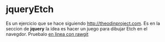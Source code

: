 # jqueryEtch

Es un ejercicio que se hace siguiendo <http://theodinproject.com>.
Es en la seccion de **jquery** la idea es hacer un juego para dibujar
Etch en el navegdor.
Pruebalo [en linea con rawgit](https://rawgit.com/ponkbrown/jqueryEtch/master/etch.html)
